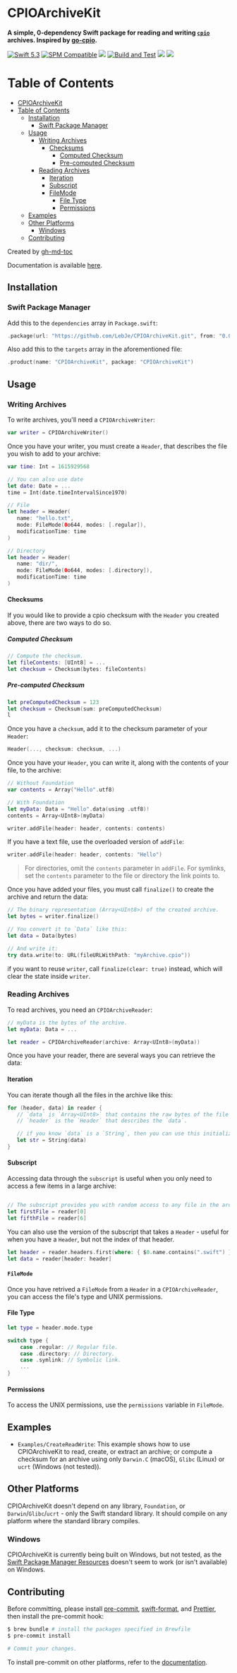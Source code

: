 # CPIOArchiveKit

**A simple, 0-dependency Swift package for reading and writing [`cpio`](https://en.wikipedia.org/wiki/Cpio) archives. Inspired by [go-cpio](https://github.com/cavaliercoder/go-cpio).**

[![Swift 5.3](https://img.shields.io/badge/Swift-5.3-brightgreen?logo=swift)](https://swift.org)
[![SPM Compatible](https://img.shields.io/badge/SPM-compatible-brightgreen.svg)](https://swift.org/package-manager)
[![](https://img.shields.io/github/v/tag/LebJe/CPIOArchiveKit)](https://github.com/LebJe/CPIOArchiveKit/releases)
[![Build and Test](https://github.com/LebJe/CPIOArchiveKit/workflows/Build%20and%20Test/badge.svg)](https://github.com/LebJe/CPIOArchiveKit/actions?query=workflow%3A%22Build+and+Test%22)
[![](https://img.shields.io/endpoint?url=https%3A%2F%2Fswiftpackageindex.com%2Fapi%2Fpackages%2FLebJe%2FCPIOArchiveKit%2Fbadge%3Ftype%3Dswift-versions)](https://swiftpackageindex.com/LebJe/CPIOArchiveKit)
[![](https://img.shields.io/endpoint?url=https%3A%2F%2Fswiftpackageindex.com%2Fapi%2Fpackages%2FLebJe%2FCPIOArchiveKit%2Fbadge%3Ftype%3Dplatforms)](https://swiftpackageindex.com/LebJe/CPIOArchiveKit)

# Table of Contents

<!--ts-->

-   [CPIOArchiveKit](#cpioarchivekit)
-   [Table of Contents](#table-of-contents)
    -   [Installation](#installation)
        -   [Swift Package Manager](#swift-package-manager)
    -   [Usage](#usage)
        -   [Writing Archives](#writing-archives)
            -   [Checksums](#checksums)
                -   [Computed Checksum](#computed-checksum)
                -   [Pre-computed Checksum](#pre-computed-checksum)
        -   [Reading Archives](#reading-archives)
            -   [Iteration](#iteration)
            -   [Subscript](#subscript)
            -   [FileMode](#filemode)
                -   [File Type](#file-type)
                -   [Permissions](#permissions)
    -   [Examples](#examples)
    -   [Other Platforms](#other-platforms)
        -   [Windows](#windows)
    -   [Contributing](#contributing)

<!-- Added by: lebje, at: Wed Jul 21 10:15:16 EDT 2021 -->

<!--te-->

Created by [gh-md-toc](https://github.com/ekalinin/github-markdown-toc)

Documentation is available [here](https://lebje.github.io/CPIOArchiveKit).

## Installation

### Swift Package Manager

Add this to the `dependencies` array in `Package.swift`:

```swift
.package(url: "https://github.com/LebJe/CPIOArchiveKit.git", from: "0.0.2")
```

Also add this to the `targets` array in the aforementioned file:

```swift
.product(name: "CPIOArchiveKit", package: "CPIOArchiveKit")
```

## Usage

### Writing Archives

To write archives, you'll need a `CPIOArchiveWriter`:

```swift
var writer = CPIOArchiveWriter()
```

Once you have your writer, you must create a `Header`, that describes the file you wish to add to your archive:

```swift
var time: Int = 1615929568

// You can also use date
let date: Date = ...
time = Int(date.timeIntervalSince1970)

// File
let header = Header(
   name: "hello.txt",
   mode: FileMode(0o644, modes: [.regular]),
   modificationTime: time
)

// Directory
let header = Header(
   name: "dir/",
   mode: FileMode(0o644, modes: [.directory]),
   modificationTime: time
)
```

#### Checksums

If you would like to provide a cpio checksum with the `Header` you created above, there are two ways to do so.

##### Computed Checksum

```swift
// Compute the checksum.
let fileContents: [UInt8] = ...
let checksum = Checksum(bytes: fileContents)
```

##### Pre-computed Checksum

```swift
let preComputedChecksum = 123
let checksum = Checksum(sum: preComputedChecksum)
l
```

Once you have a `checksum`, add it to the checksum parameter of your `Header`:

```swift
Header(..., checksum: checksum, ...)
```

Once you have your `Header`, you can write it, along with the contents of your file, to the archive:

```swift
// Without Foundation
var contents = Array("Hello".utf8)

// With Foundation
let myData: Data = "Hello".data(using .utf8)!
contents = Array<UInt8>(myData)

writer.addFile(header: header, contents: contents)
```

If you have a text file, use the overloaded version of `addFile`:

```swift
writer.addFile(header: header, contents: "Hello")
```

> For directories, omit the `contents` parameter in `addFile`. For symlinks, set the `contents` parameter to the file or directory the link points to.

Once you have added your files, you must call `finalize()` to create the archive and return the data:

```swift
// The binary representation (Array<UInt8>) of the created archive.
let bytes = writer.finalize()

// You convert it to `Data` like this:
let data = Data(bytes)

// And write it:
try data.write(to: URL(fileURLWithPath: "myArchive.cpio"))
```

if you want to reuse `writer`, call `finalize(clear: true)` instead, which will clear the state inside `writer`.

### Reading Archives

To read archives, you need an `CPIOArchiveReader`:

```swift
// myData is the bytes of the archive.
let myData: Data = ...

let reader = CPIOArchiveReader(archive: Array<UInt8>(myData))
```

Once you have your reader, there are several ways you can retrieve the data:

#### Iteration

You can iterate though all the files in the archive like this:

```swift
for (header, data) in reader {
   // `data` is `Array<UInt8>` that contains the raw bytes of the file in the archive.
   // `header` is the `Header` that describes the `data`.

   // if you know `data` is a `String`, then you can use this initializer:
   let str = String(data)
}
```

#### Subscript

Accessing data through the `subscript` is useful when you only need to access a few items in a large archive:

```swift

// The subscript provides you with random access to any file in the archive:
let firstFile = reader[0]
let fifthFile = reader[6]
```

You can also use the version of the subscript that takes a `Header` - useful for when you have a `Header`, but not the index of that header.

```swift
let header = reader.headers.first(where: { $0.name.contains(".swift") })!
let data = reader[header: header]
```

#### `FileMode`

Once you have retrived a `FileMode` from a `Header` in a `CPIOArchiveReader`, you can access the file's type and UNIX permissions.

#### File Type

```swift
let type = header.mode.type

switch type {
	case .regular: // Regular file.
	case .directory: // Directory.
	case .symlink: // Symbolic link.
	...
}
```

#### Permissions

To access the UNIX permissions, use the `permissions` variable in `FileMode`.

## Examples

-   `Examples/CreateReadWrite`: This example shows how to use CPIOArchiveKit to read, create, or extract an archive; or compute a checksum for an archive using only `Darwin.C` (macOS), `Glibc` (Linux) or `ucrt` (Windows (not tested)).

## Other Platforms

CPIOArchiveKit doesn't depend on any library, `Foundation`, or `Darwin`/`Glibc`/`ucrt` - only the Swift standard library. It should compile on any platform where the standard library compiles.

### Windows

CPIOArchiveKit is currently being built on Windows, but not tested, as the [Swift Package Manager Resources](https://github.com/apple/swift-evolution/blob/main/proposals/0271-package-manager-resources.md) doesn't seem to work (or isn't available) on Windows.

## Contributing

Before committing, please install [pre-commit](https://pre-commit.com), [swift-format](https://github.com/nicklockwood/SwiftFormat), and [Prettier](https://prettier.io), then install the pre-commit hook:

```bash
$ brew bundle # install the packages specified in Brewfile
$ pre-commit install

# Commit your changes.
```

To install pre-commit on other platforms, refer to the [documentation](https://pre-commit.com/#install).
